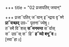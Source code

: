 +++
title = "02 प्रजापतिर् जयान्"

+++
प्रजा᳓पतिर् ज᳓यान् इ᳓न्द्राय वृ᳓ष्णे  
**प्रा᳓यच्छद्** उग्रᳶ᳓ पृतना᳓ज्येषु।  
त᳓स्मै वि᳓शस् **स᳓मनमन्त** स᳓र्वास्  
स᳓ उग्र᳓स् स᳓ हि᳓ **ह᳓व्यो बभू᳓व**॥  
[स्वा᳓हा॥]